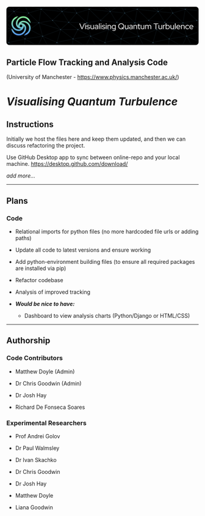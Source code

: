 ![Header](./github-header-image.png)

## Particle Flow Tracking and Analysis Code

(University of Manchester - https://www.physics.manchester.ac.uk/)

# *Visualising Quantum Turbulence*

## Instructions

Initially we host the files here and keep them updated, and then we can discuss refactoring the project.

Use GitHub Desktop app to sync between online-repo and your local machine. https://desktop.github.com/download/

*add more...*

---

## Plans

### Code

- Relational imports for python files (no more hardcoded file urls or adding paths)

- Update all code to latest versions and ensure working

- Add python-environment building files (to ensure all required packages are installed via pip)

- Refactor codebase

- Analysis of improved tracking

- ***Would be nice to have:***

    - Dashboard to view analysis charts (Python/Django or HTML/CSS)


---

## Authorship

### Code Contributors

- Matthew Doyle (Admin)

- Dr Chris Goodwin (Admin)

- Dr Josh Hay

- Richard De Fonseca Soares

### Experimental Researchers

- Prof Andrei Golov

- Dr Paul Walmsley

- Dr Ivan Skachko

- Dr Chris Goodwin

- Dr Josh Hay

- Matthew Doyle

- Liana Goodwin
